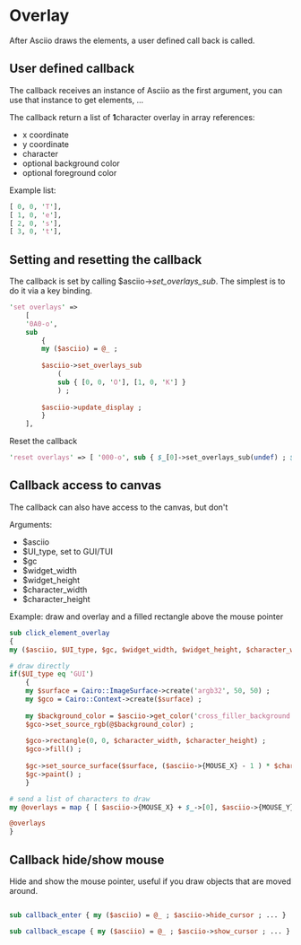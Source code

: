 # Overlay

After Asciio draws the elements, a user defined call back is called.

## User defined callback

The callback receives an instance of Asciio as the first argument, you can use that instance to get elements, ...

The callback return a list of **1**character overlay in array references:

- x coordinate
- y coordinate
- character
- optional background color
- optional foreground color

Example list:

```perl
[ 0, 0, 'T'],
[ 1, 0, 'e'],
[ 2, 0, 's'],
[ 3, 0, 't'],
```

## Setting and resetting the callback

The callback is set by calling $asciio->*set_overlays_sub*. The simplest is to do it via a key binding.

```perl
'set overlays' =>
	[
	'0A0-o',
	sub 
		{
		my ($asciio) = @_ ;
		
		$asciio->set_overlays_sub
			(
			sub { [0, 0, 'O'], [1, 0, 'K'] }
			) ;
		
		$asciio->update_display ;
		}
	],
```

Reset the callback
 
```perl
'reset overlays' => [ '000-o', sub { $_[0]->set_overlays_sub(undef) ; $_[0]->update_display ; } ],
```

## Callback access to canvas

The callback can also have access to the canvas, but don't

Arguments:
- $asciio
- $UI_type, set to GUI/TUI
- $gc
- $widget_width
- $widget_height
- $character_width
- $character_height


Example: draw and overlay and a filled rectangle above the mouse pointer

```perl
sub click_element_overlay
{
my ($asciio, $UI_type, $gc, $widget_width, $widget_height, $character_width, $character_height) = @_ ;

# draw directly
if($UI_type eq 'GUI')
	{
	my $surface = Cairo::ImageSurface->create('argb32', 50, 50) ;
	my $gco = Cairo::Context->create($surface) ;
	
	my $background_color = $asciio->get_color('cross_filler_background') ;
	$gco->set_source_rgb(@$background_color) ;
	
	$gco->rectangle(0, 0, $character_width, $character_height) ;
	$gco->fill() ;
	
	$gc->set_source_surface($surface, ($asciio->{MOUSE_X} - 1 ) * $character_width, ($asciio->{MOUSE_Y} - 1) * $character_height);
	$gc->paint() ; 
	}

# send a list of characters to draw
my @overlays = map { [ $asciio->{MOUSE_X} + $_->[0], $asciio->{MOUSE_Y} + $_->[1], $_->[2] ] } @$click_element_overlay ;

@overlays
}
```

## Callback  hide/show mouse

Hide and show the mouse pointer, useful if you draw objects that are moved around.

```perl

sub callback_enter { my ($asciio) = @_ ; $asciio->hide_cursor ; ... }

sub callback_escape { my ($asciio) = @_ ; $asciio->show_cursor ; ... }

```

